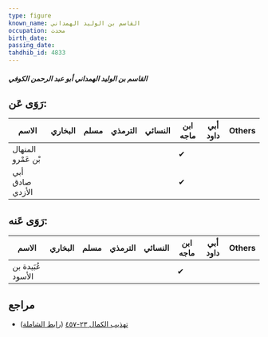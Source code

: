 ```yaml
---
type: figure
known_name: القاسم بن الوليد الهمداني
occupation: محدث
birth_date:
passing_date:
tahdhib_id: 4833
---
```

##### القاسم بن الوليد الهمداني أبو عبد الرحمن الكوفي

## رَوَى عَن:
| الاسم              | البخاري | مسلم | الترمذي | النسائي | ابن ماجه | أبي داود | Others |
| ------------------ | ------- | ---- | ------- | ------- | -------- | -------- | ------ |
| المنهال بْن عَمْرو |         |      |         |         | ✔        |          |        |
| أبي صادق الأزدي    |         |      |         |         | ✔        |          |        |
## رَوَى عَنه:
| الاسم             | البخاري | مسلم | الترمذي | النسائي | ابن ماجه | أبي داود | Others |
| ----------------- | ------- | ---- | ------- | ------- | -------- | -------- | ------ |
| عُبَيدة بن الأسود |         |      |         |         | ✔        |          |        |
## مراجع
- [تهذيب الكمال ٢٣-٤٥٧](obsidian://open?vault=Tahdhib-al-Kamal&file=Figures/٤٨٣٣-القاسم%20بن%20الوليد%20الهمداني%20أبو%20عبد%20الرحمن%20الكوفي) ([رابط الشاملة](https://shamela.ws/book/3722/12344))